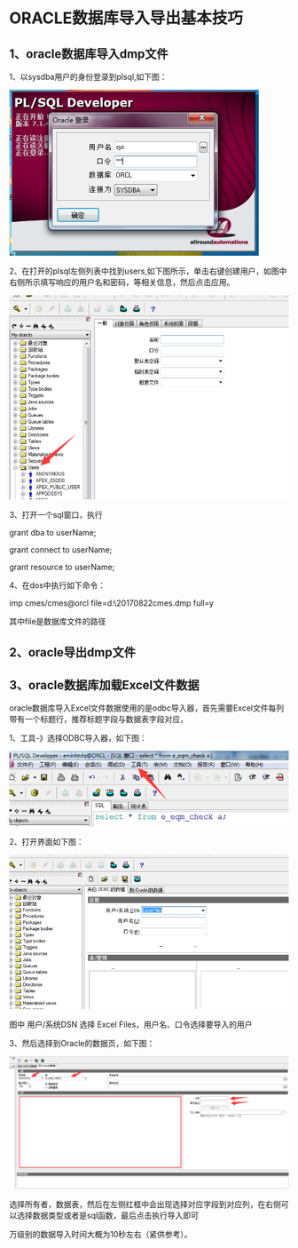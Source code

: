 # ORACLE数据库导入导出基本技巧
## 1、oracle数据库导入dmp文件

1、以sysdba用户的身份登录到plsql,如下图：

![image](https://github.com/liertao/ORACLE/blob/master/images/loginplsql.png)

2、在打开的plsql左侧列表中找到users,如下图所示，单击右键创建用户，如图中右侧所示填写响应的用户名和密码，等相关信息，然后点击应用。

![image](https://github.com/liertao/ORACLE/blob/master/images/createUser.png)

3、打开一个sql窗口，执行

grant dba to userName;

grant connect to userName;

grant resource to userName;

4、在dos中执行如下命令：

imp cmes/cmes@orcl file=d:\20170822cmes.dmp full=y

其中file是数据库文件的路径

## 2、oracle导出dmp文件

## 3、oracle数据库加载Excel文件数据

oracle数据库导入Excel文件数据使用的是odbc导入器，首先需要Excel文件每列带有一个标题行，推荐标题字段与数据表字段对应，

1、工具-》选择ODBC导入器，如下图：

![image](https://github.com/liertao/ORACLE/blob/master/images/tools.png)

2、打开界面如下图：

![image](https://github.com/liertao/ORACLE/blob/master/images/odbcp1.png)

图中 用户/系统DSN 选择 Excel Files，用户名、口令选择要导入的用户

3、然后选择到Oracle的数据页，如下图：

![image](https://github.com/liertao/ORACLE/blob/master/images/odbcp2.png)

选择所有者，数据表，然后在左侧红框中会出现选择对应字段到对应列，在右侧可以选择数据类型或者是sql函数，最后点击执行导入即可

万级别的数据导入时间大概为10秒左右（紧供参考）。
